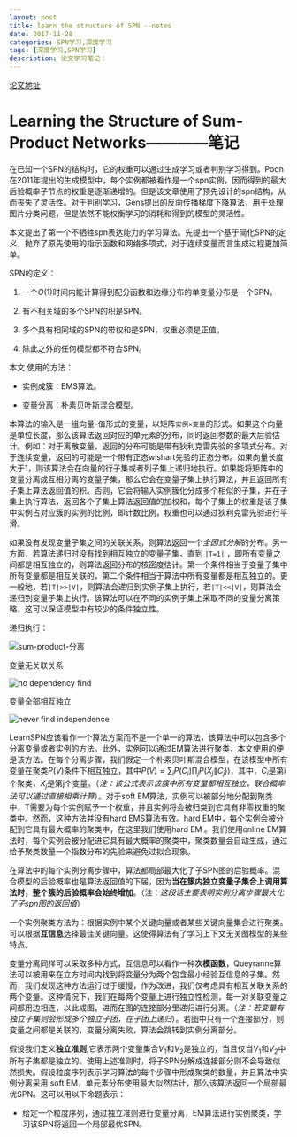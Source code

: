 ```yaml
---
layout: post
title: learn the structure of SPN --notes
date: 2017-11-28
categories: SPN学习,深度学习
tags: [深度学习,SPN学习]
description: 论文学习笔记：
---
```


[论文地址](http://proceedings.mlr.press/v28/gens13.pdf)

# Learning the Structure of Sum-Product Networks————笔记

在已知一个SPN的结构时，它的权重可以通过生成学习或者判别学习得到。Poon在2011年提出的生成模型中，每个实例都被看作是一个spn实例，因而得到的最大后验概率子节点的权重是逐渐递增的。但是该文章使用了预先设计的spn结构，从而丧失了灵活性。对于判别学习，Gens提出的反向传播梯度下降算法，用于处理图片分类问题，但是依然不能权衡学习的消耗和得到的模型的灵活性。

本文提出了第一个不牺牲spn表达能力的学习算法。先提出一个基于简化SPN的定义，抛弃了原先使用的指示函数和网络多项式，对于连续变量而言生成过程更加简单。

SPN的定义：

1. 一个$O(1)$时间内能计算得到配分函数和边缘分布的单变量分布是一个SPN。

2. 有不相关域的多个SPN的积是SPN。

3. 多个具有相同域的SPN的带权和是SPN，权重必须是正值。

4. 除此之外的任何模型都不符合SPN。

本文 使用的方法：

- 实例成簇：EMS算法。

- 变量分离：朴素贝叶斯混合模型。

本算法的输入是一组向量-值形式的变量，以矩阵`实例×变量`的形式。如果这个向量是单位长度，那么该算法返回对应的单元素的分布，同时返回参数的最大后验估计。例如：对于离散变量，返回的分布可能是带有狄利克雷先验的多项式分布。对于连续变量，返回的可能是一个带有正态wishart先验的正态分布。如果向量长度大于1，则该算法会在向量的行子集或者列子集上递归地执行。如果能将矩阵中的变量分离成互相分离的变量子集，那么它会在变量子集上执行算法，并且返回所有子集上算法返回值的积。否则，它会将输入实例簇化分成多个相似的子集，并在子集上执行算法，返回各个子集上算法返回值的加权和，每个子集上的权重是该子集中实例占对应簇的实例的比例，即计数比例，权重也可以通过狄利克雷先验进行平滑。

如果没有发现变量子集之间的关联关系，则算法返回一个*全因式分解*的分布。另一方面，若算法递归时没有找到相互独立的变量子集，直到 `|T=1|` ，即所有变量之间都是相互独立的，则算法返回分布的核密度估计。第一个条件相当于变量子集中所有变量都是相互关联的，第二个条件相当于算法中所有变量都是相互独立的。更一般地，若`|T|>>|V|`，则算法会递归到实例子集上执行，若`|T|<<|V|`，则算法会递归到变量子集上执行。该算法可以在不同的实例子集上采取不同的变量分离策略，这可以保证模型中有较少的条件独立性。

递归执行：

![sum-product-分离](http://willis-hu.github.io/my_pic/sum-product-分离.png)

变量无关联关系

![no dependency find](http://willis-hu.github.io/my_pic/no-dependency.png)

变量全部相互独立

![never find independence](http://willis-hu.github.io/my_pic/never-independence.png)

LearnSPN应该看作一个算法方案而不是一个单一的算法，该算法中可以包含多个分离变量或者实例的方法。此外，实例可以通过EM算法进行聚类，本文使用的便是该方法。在每个分离步骤，我们假定一个朴素贝叶斯混合模型，在该模型中所有变量在聚类$P(V)$条件下相互独立，其中$P(V) = \sum _iP(C_i)\prod _jP(X_j\|C_j))$，其中，$C_i$是第i个聚类，$X_j$是第j个变量。（*注：该公式表示该簇中所有变量都相互独立，联合概率法可以通过直接相乘计算*）。对于soft EM算法，实例可以被部分地分配到聚类中，T需要为每个实例赋予一个权重，并且实例将会被归类到它具有非零权重的聚类中。然而，这种方法并没有hard EMS算法有效。hard EM中，每个实例会被分配到它具有最大概率的聚类中，在这里我们使用hard EM 。我们使用online EM算法时，每个实例会被分配进它具有最大概率的聚类中，聚类数量会自动生成，通过给予聚类数量一个指数分布的先验来避免过拟合现象。

在算法中的每个实例分离步骤中，算法都局部最大化了子SPN图的后验概率。混合模型的后验概率也是算法返回值的下届，因为**当在簇内独立变量子集合上调用算法时，整个簇的后验概率会始终增加**。（注：*这段话主要表明实例分离步骤最大化了子spn图的返回值*）

一个实例聚类方法为：根据实例中某个关键向量或者某些关键向量集合进行聚类。可以根据**互信息**选择最佳关键向量。这使得算法有了学习上下文无关图模型的某些特点。

变量分离同样可以采取多种方式，互信息可以看作一种**次模函数**，Queyranne算法可以被用来在立方时间内找到将变量分为两个包含最小经验互信息的子集。然而，我们发现这种方法运行过于缓慢，作为改进，我们仅考虑具有相互关联关系的两个变量。这种情况下，我们在每两个变量上进行独立性检测，每一对关联变量之间都用边相连，以此成图，进而在图的连接部分里递归进行分离。（*注：若变量有独立子集则会形成多个独立子团，在子团上递归*）。若图中只有一个连接部分，则变量之间都是关联的，变量分离失败，算法会跳转到实例分离部分。

假设我们定义**独立准则**,它表示两个变量集合$V_1$和$V_2$是独立的，当且仅当$V_1$和$V_2$中所有子集都是独立的。使用上述准则时，将子SPN分解成连接部分则不会导致似然损失。假设粒度序列表示学习算法的每个步骤中形成聚类的数量，并且算法中实例分离采用   soft EM，单元素分布使用最大似然估计，那么该算法返回一个局部最优SPN。这可以用以下命题表示：

- 给定一个粒度序列，通过独立准则进行变量分离，EM算法进行实例聚类，学习该SPN将返回一个局部最优SPN。